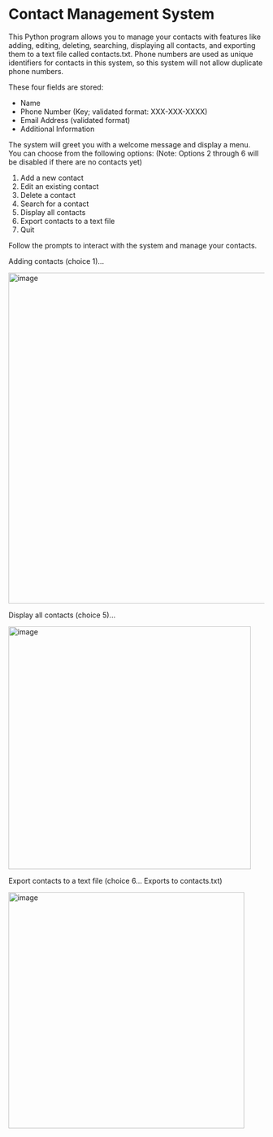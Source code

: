 # Contact Management System

This Python program allows you to manage your contacts with features like adding, editing, deleting, searching, displaying all contacts, and exporting them to a text file called contacts.txt. Phone numbers are used as unique identifiers for contacts in this system, so this system will not allow duplicate phone numbers.

These four fields are stored:
 - Name
 - Phone Number (Key; validated format: XXX-XXX-XXXX)
 - Email Address (validated format)
 - Additional Information

The system will greet you with a welcome message and display a menu. You can choose from the following options:
(Note: Options 2 through 6 will be disabled if there are no contacts yet)
1. Add a new contact
2. Edit an existing contact
3. Delete a contact 
4. Search for a contact 
5. Display all contacts 
6. Export contacts to a text file 
7. Quit

Follow the prompts to interact with the system and manage your contacts.

Adding contacts (choice 1)...

<img width="650" alt="image" src="https://github.com/alberto-it/Contact-Mgmt-System/assets/56044114/8b63b436-0e0a-4f74-a70f-ef01522a38c6">

Display all contacts (choice 5)...

<img width="477" alt="image" src="https://github.com/alberto-it/Contact-Mgmt-System/assets/56044114/7b7ce298-09e8-406c-979c-fd4ef64896bc">

Export contacts to a text file (choice 6... Exports to contacts.txt)

<img width="464" alt="image" src="https://github.com/alberto-it/Contact-Mgmt-System/assets/56044114/18d6f7f5-93da-4ca4-96b7-55f6be076af3">

